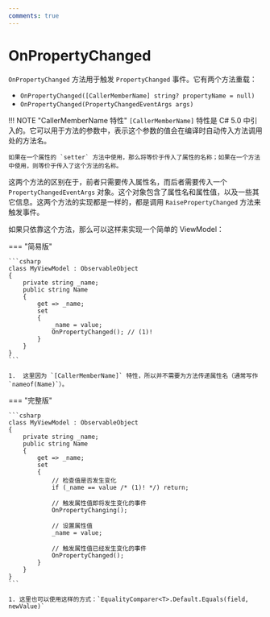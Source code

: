 ```yaml
---
comments: true
---
```


# OnPropertyChanged

`OnPropertyChanged` 方法用于触发 `PropertyChanged` 事件。它有两个方法重载：

- `OnPropertyChanged([CallerMemberName] string? propertyName = null)`
- `OnPropertyChanged(PropertyChangedEventArgs args)`

!!! NOTE "CallerMemberName 特性"
    `[CallerMemberName]` 特性是 C# 5.0 中引入的。它可以用于方法的参数中，表示这个参数的值会在编译时自动传入方法调用处的方法名。
    
    如果在一个属性的 `setter` 方法中使用，那么将等价于传入了属性的名称；如果在一个方法中使用，则等价于传入了这个方法的名称。

这两个方法的区别在于，前者只需要传入属性名，而后者需要传入一个 `PropertyChangedEventArgs` 对象。这个对象包含了属性名和属性值，以及一些其它信息。这两个方法的实现都是一样的，都是调用 `RaisePropertyChanged` 方法来触发事件。

如果只依靠这个方法，那么可以这样来实现一个简单的 ViewModel：

=== "简易版"

    ```csharp
    class MyViewModel : ObservableObject
    {
        private string _name;
        public string Name
        {
            get => _name;
            set
            {
                _name = value;
                OnPropertyChanged(); // (1)!
            }
        }
    }
    ```

    1.  这里因为 `[CallerMemberName]` 特性，所以并不需要为方法传递属性名（通常写作 `nameof(Name)`）。

=== "完整版"

    ```csharp
    class MyViewModel : ObservableObject
    {
        private string _name;
        public string Name
        {
            get => _name;
            set
            {
                // 检查值是否发生变化
                if (_name == value /* (1)! */) return;

                // 触发属性值即将发生变化的事件
                OnPropertyChanging();

                // 设置属性值
                _name = value;

                // 触发属性值已经发生变化的事件
                OnPropertyChanged();
            }
        }
    }
    ```

    1. 这里也可以使用这样的方式：`EqualityComparer<T>.Default.Equals(field, newValue)`